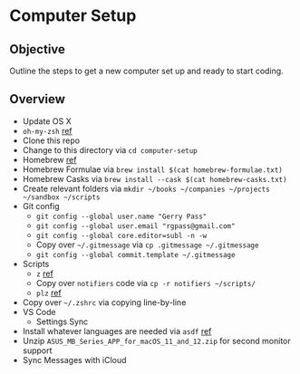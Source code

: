 # Computer Setup

## Objective

Outline the steps to get a new computer set up and ready to start coding.

## Overview

- Update OS X
- `oh-my-zsh` [ref](https://ohmyz.sh/#install)
- Clone this repo
- Change to this directory via `cd computer-setup`
- Homebrew [ref](https://brew.sh/)
- Homebrew Formulae via `brew install $(cat homebrew-formulae.txt)`
- Homebrew Casks via `brew install --cask $(cat homebrew-casks.txt)`
- Create relevant folders via `mkdir ~/books ~/companies ~/projects ~/sandbox ~/scripts`
- Git config
  - `git config --global user.name "Gerry Pass"`
  - `git config --global user.email "rgpass@gmail.com"`
  - `git config --global core.editor=subl -n -w`
  - Copy over `~/.gitmessage` via `cp .gitmessage ~/.gitmessage`
  - `git config --global commit.template ~/.gitmessage`
- Scripts
  - `z` [ref](https://github.com/rupa/z)
  - Copy over `notifiers` code via `cp -r notifiers ~/scripts/`
  - `plz` [ref](https://github.com/rgpass/plz)
- Copy over `~/.zshrc` via copying line-by-line
- VS Code
  - Settings Sync
- Install whatever languages are needed via `asdf` [ref](https://asdf-vm.com/)
- Unzip `ASUS_MB_Series_APP_for_macOS_11_and_12.zip` for second monitor support
- Sync Messages with iCloud
